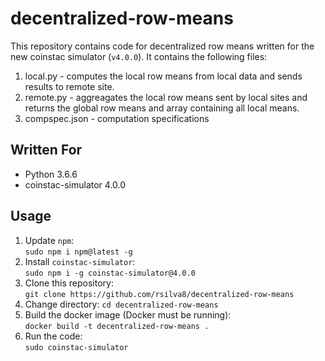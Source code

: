 # decentralized-row-means
This repository contains code for decentralized row means written for the new coinstac simulator (`v4.0.0`). It contains the following files:
1. local.py - computes the local row means from local data and sends results to remote site.
2. remote.py - aggreagates the local row means sent by local sites and returns the global row means and array containing all local means.
3. compspec.json - computation specifications

## Written For
- Python 3.6.6
- coinstac-simulator 4.0.0

## Usage
1. Update `npm`:\
`sudo npm i npm@latest -g`
2. Install `coinstac-simulator`:\
`sudo npm i -g coinstac-simulator@4.0.0`
3. Clone this repository:\
`git clone https://github.com/rsilva8/decentralized-row-means`
4. Change directory:
`cd decentralized-row-means`
5. Build the docker image (Docker must be running):\
`docker build -t decentralized-row-means .`
7. Run the code:\
`sudo coinstac-simulator`
